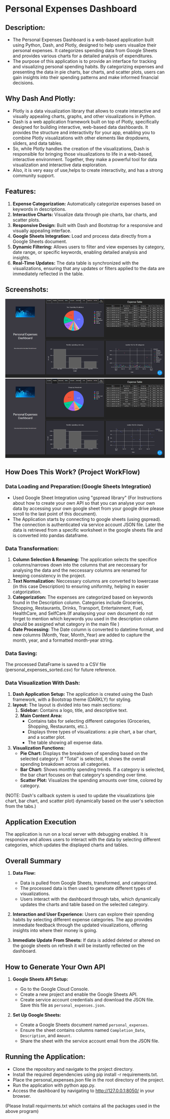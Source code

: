 # Personal Expenses Dashboard

## Description:

- The Personal Expenses Dashboard is a web-based application built using Python, Dash, and Plotly, designed to help users visualize their personal expenses. It categorizes spending data from Google Sheets and provides various charts for a detailed analysis of expenditures.    
- The purpose of this application is to provide an interface for tracking and visualizing personal spending habits. By categorizing expenses and presenting the data in pie charts, bar charts, and scatter plots, users can gain insights into their spending patterns and make informed financial decisions.

## Why Dash And Plotly:

- Plotly is a data visualization library that allows to create interactive and visually appealing charts, graphs, and other visualizations in Python.
- Dash is a web application framework built on top of Plotly, specifically designed for building interactive, web-based data dashboards. It provides the structure and interactivity for your app, enabling you to combine Plotly visualizations with other elements like dropdowns, sliders, and data tables.
- So, while Plotly handles the creation of the visualizations, Dash is responsible for bringing those visualizations to life in a web-based, interactive environment. Together, they make a powerful tool for data visualization and interactive data exploration.
- Also, it is very easy of use,helps to create interactivity, and has a strong community support.


## Features:

1. **Expense Categorization:** Automatically categorize expenses based on keywords in descriptions.
2. **Interactive Charts:** Visualize data through pie charts, bar charts, and scatter plots.
3. **Responsive Design:** Built with Dash and Bootstrap for a responsive and visually appealing interface.
4. **Google Sheets Integration:** Load and process data directly from a Google Sheets document.
5. **Dynamic Filtering:** Allows users to filter and view expenses by category, date range, or specific keywords, enabling detailed analysis and insights.
6. **Real-Time Updates:** The data table is synchronized with the visualizations, ensuring that any updates or filters applied to the data are immediately reflected in the table.

## Screenshots:
![Alt text](MainScreen.png)
![Alt text](ParticularExpense.png)

## How Does This Work? (Project WorkFlow)

### Data Loading and Preparation:(Google Sheets Integration)
- Used Google Sheet Integration using "gspread library"  (For Instructions about how to create your own API so that you can analyse your own data by accessing your own google sheet from your google drive please scroll to the last point of this document).
- The Application starts by connecting to google sheets (using gspread). The connection is authenticated via service account JSON file.
Later the data is retrieved from a specific worksheet in the google sheets file and is converted into pandas dataframe.

### Data Transformation:
1. **Column Selection & Renaming:** The application selects the specifice columns/narrows down into the columns that are neccessary for analysing the data and the neccessary columns are renamed for keeping consistency in the project.
2. **Text Normalization:** Neccessary columns are converted to lowercase (in this case Description) to ensuring uniformity, helping in easier catgorization.
3. **Categorization:** The expenses are categorized based on keywords found in the Description column. Categories include Groceries, Shopping, Restaurants, Drinks, Transport, Entertainment, Fuel, HealthCare, and SelfCare.(If analaysing your own document do not forget to mention which keywords you used in the description column should be assigned what category in the main file )
4. **Date Processing:** The Date column is converted to datetime format, and new columns (Month, Year, Month_Year) are added to capture the month, year, and a formatted month-year string.

### Data Saving:
The processed DataFrame is saved to a CSV file (personal_expenses_sorted.csv) for future reference.


### Data Visualization With Dash:
1. **Dash Application Setup:** The application is created using the Dash framework, with a Bootstrap theme (DARKLY) for styling.
2. **layout:** The layout is divided into two main sections:
    1. **Sidebar:** Contains a logo, title, and descriptive text.
    2. **Main Content Area:** 
        - Contains tabs for selecting different categories (Groceries, Shopping, Restaurants, etc.).
        - Displays three types of visualizations: a pie chart, a bar chart, and a scatter plot.
        -  The table showing all expense data.
3. **Visualization Functions:**
    - **Pie Chart:** Displays the breakdown of spending based on the selected category. If "Total" is selected, it shows the overall spending breakdown across all categories.
    - **Bar Chart:** Shows monthly spending trends. If a category is selected, the bar chart focuses on that category's spending over time.
    - **Scatter Plot:** Visualizes the spending amounts over time, colored by category.

(NOTE: Dash's callback system is used to update the visualizations (pie chart, bar chart, and scatter plot) dynamically based on the user's selection from the tabs.) 


## Application Execution

The application is run on a local server with debugging enabled. It is responsive and allows users to interact with the data by selecting different categories, which updates the displayed charts and tables.

## Overall Summary

1. **Data Flow:** 
    - Data is pulled from Google Sheets, transformed, and categorized.
    - The processed data is then used to generate different types of visualizations.
    -  Users interact with the dashboard through tabs, which dynamically updates the charts and table based on the selected category.

2. **Interaction and User Experience:** Users can explore their spending habits by selecting different expense categories. The app provides immediate feedback through the updated visualizations, offering insights into where their money is going.
3. **Immediate Update From Sheets:** If data is added deleted or altered on the google sheets on refresh it will be instantly reflected on the dashboard.

## How to Generate Your Own API
1. **Google Sheets API Setup:**
   - Go to the Google Cloud Console.
   - Create a new project and enable the Google Sheets API.
   - Create service account credentials and download the JSON file. Save this file as `personal_expenses.json`.

2. **Set Up Google Sheets:**
   - Create a Google Sheets document named `personal_expenses`.
   - Ensure the sheet contains columns named `Completion_Date`, `Description`, and `Amount`.
   - Share the sheet with the service account email from the JSON file.

## Running the Application:
- Clone the repository and navigate to the project directory.
- Install the required dependencies using pip install -r requirements.txt.
- Place the personal_expenses.json file in the root directory of the project.
- Run the application with python app.py.
- Access the dashboard by navigating to http://127.0.0.1:8050/ in your browser.

(Please Install requirments.txt which contains all the packages used in the above program)
